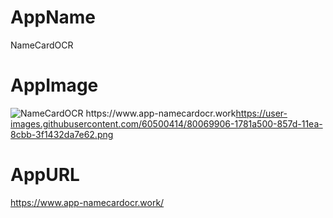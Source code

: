 # AppName
NameCardOCR
# AppImage
<img alt="NameCardOCR https://www.app-namecardocr.work">https://user-images.githubusercontent.com/60500414/80069906-1781a500-857d-11ea-8cbb-3f1432da7e62.png</img>
# AppURL
https://www.app-namecardocr.work/
